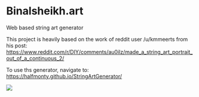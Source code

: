 # Binalsheikh.art
Web based string art generator

This project is heavily based on the work of reddit user /u/kmmeerts from his post: https://www.reddit.com/r/DIY/comments/au0ilz/made_a_string_art_portrait_out_of_a_continuous_2/


To use ths generator, navigate to: https://halfmonty.github.io/StringArtGenerator/

![](test2.gif)
